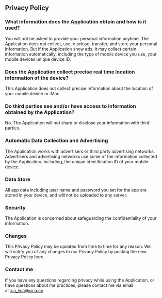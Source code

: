 ## Privacy Policy

### What information does the Application obtain and how is it used?

You will not be asked to provide your personal information anytime. The Application does not collect, use, disclose, transfer, and store your personal information. But if the Application show ads, it may collect certain information automatically, including the type of mobile device you use, your mobile devices unique device ID.  

### Does the Application collect precise real time location information of the device?
 
This Application does not collect precise information about the location of your mobile device or iMac. 

### Do third parties see and/or have access to information obtained by the Application?

No. The Application will not share or disclose your information with third parties. 

### Automatic Data Collection and Advertising

The Application works with advertisers or third party advertising networks. Advertisers and advertising networks use some of the information collected by the Application, including, the unique identification ID of your mobile device.

### Data Store

All app data including user name and password you set for the app are stored in your device, and will not be uploaded to any server.

### Security

The Application is concerned about safeguarding the confidentiality of your information.

### Changes

This Privacy Policy may be updated from time to time for any reason. We will notify you of any changes to our Privacy Policy by posting the new Privacy Policy here. 

### Contact me

If you have any questions regarding privacy while using the Application, or have questions about me practices, please contact me via email at xia_lina@sina.cn

